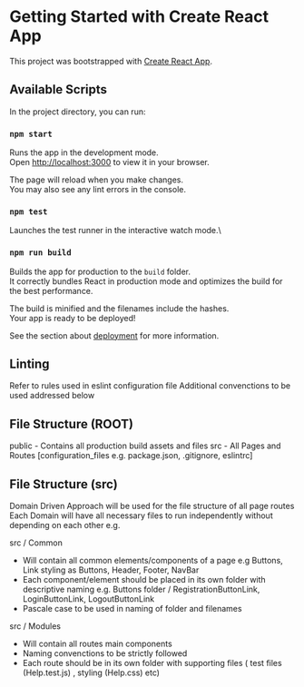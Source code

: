 # Getting Started with Create React App

This project was bootstrapped with [Create React App](https://github.com/facebook/create-react-app).

## Available Scripts

In the project directory, you can run:

### `npm start`

Runs the app in the development mode.\
Open [http://localhost:3000](http://localhost:3000) to view it in your browser.

The page will reload when you make changes.\
You may also see any lint errors in the console.

### `npm test`

Launches the test runner in the interactive watch mode.\

### `npm run build`

Builds the app for production to the `build` folder.\
It correctly bundles React in production mode and optimizes the build for the best performance.

The build is minified and the filenames include the hashes.\
Your app is ready to be deployed!

See the section about [deployment](https://facebook.github.io/create-react-app/docs/deployment) for more information.

## Linting
Refer to rules used in eslint configuration file 
Additional convenctions to be used addressed below

## File Structure (ROOT)
public - Contains all production build assets and files
src - All Pages and Routes 
[configuration_files e.g. package.json, .gitignore, eslintrc]

## File Structure (src)
Domain Driven Approach will be used for the file structure of all page routes
Each Domain will have all necessary files to run independently without depending on each other
e.g.

src / Common 
* Will contain all common elements/components of a page e.g Buttons, Link styling as Buttons, Header, Footer, NavBar
* Each component/element should be placed in its own folder with descriptive naming e.g. Buttons folder / RegistrationButtonLink, LoginButtonLink, LogoutButtonLink
* Pascale case to be used in naming of folder and filenames

src / Modules
* Will contain all routes main components
* Naming convenctions to be strictly followed 
* Each route should be in its own folder with supporting files ( test files (Help.test.js) , styling (Help.css) etc)

    
